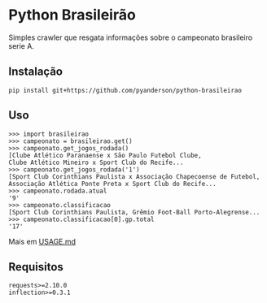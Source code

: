 Python Brasileirão
==================
 Simples crawler que resgata informações sobre o campeonato brasileiro
 serie A.

Instalação
----------
    pip install git+https://github.com/pyanderson/python-brasileirao

Uso
---

    >>> import brasileirao
    >>> campeonato = brasileirao.get()
    >>> campeonato.get_jogos_rodada()
    [Clube Atlético Paranaense x São Paulo Futebol Clube,
	Clube Atlético Mineiro x Sport Club do Recife...
    >>> campeonato.get_jogos_rodada('1')
	[Sport Club Corinthians Paulista x Associação Chapecoense de Futebol,
	Associação Atlética Ponte Preta x Sport Club do Recife...
    >>> campeonato.rodada.atual
    '9'
    >>> campeonato.classificacao
	[Sport Club Corinthians Paulista, Grêmio Foot-Ball Porto-Alegrense...
    >>> campeonato.classificacao[0].gp.total
    '17'

 Mais em [USAGE.md](../master/USAGE.md)

Requisitos
----------
    requests>=2.10.0
    inflection>=0.3.1

